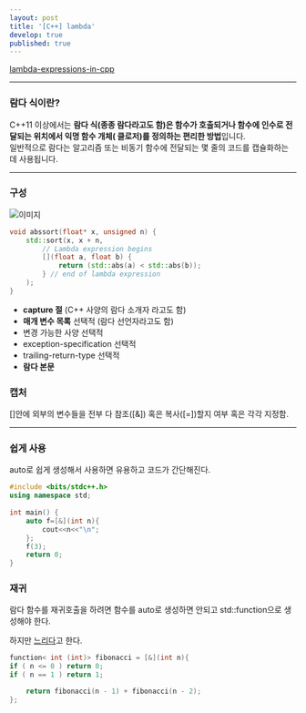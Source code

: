 ```yaml
---
layout: post
title: '[C++] lambda'
develop: true
published: true
---
```


[lambda-expressions-in-cpp](https://docs.microsoft.com/ko-kr/cpp/cpp/lambda-expressions-in-cpp?view=msvc-170)

---

### 람다 식이란?

C++11 이상에서는 **람다 식(종종 람다라고도 함)은 함수가 호출되거나 함수에 인수로 전달되는 위치에서 익명 함수 개체( 클로저)를 정의하는 편리한 방법**입니다.  
일반적으로 람다는 알고리즘 또는 비동기 함수에 전달되는 몇 줄의 코드를 캡슐화하는 데 사용됩니다.

---

### 구성

![이미지](https://docs.microsoft.com/ko-kr/cpp/cpp/media/lambdaexpsyntax.png?view=msvc-170)

```cpp
void abssort(float* x, unsigned n) {
    std::sort(x, x + n,
        // Lambda expression begins
        [](float a, float b) {
            return (std::abs(a) < std::abs(b));
        } // end of lambda expression
    );
}
```
* **capture 절** (C++ 사양의 람다 소개자 라고도 함)
* **매개 변수 목록** 선택적 (람다 선언자라고도 함)
* 변경 가능한 사양 선택적
* exception-specification 선택적
* trailing-return-type 선택적
* **람다 본문**

### 캡처

[]안에 외부의 변수들을 전부 다 참조([&]) 혹은 복사([=])할지 여부 혹은 각각 지정함.

---

### 쉽게 사용

auto로 쉽게 생성해서 사용하면 유용하고 코드가 간단해진다.

```cpp
#include <bits/stdc++.h>
using namespace std;
 
int main() {
	auto f=[&](int n){
		cout<<n<<"\n";
	};
	f(3);
	return 0;
}
```

### 재귀

람다 함수를 재귀호출을 하려면 함수를 auto로 생성하면 안되고 std::function으로 생성해야 한다.

하지만 [느리다](https://blog.naver.com/PostView.nhn?blogId=hirit808&logNo=221435268658)고 한다.

```cpp
function< int (int)> fibonacci = [&](int n){
if ( n <= 0 ) return 0;
if ( n == 1 ) return 1;

    return fibonacci(n - 1) + fibonacci(n - 2);
};
```